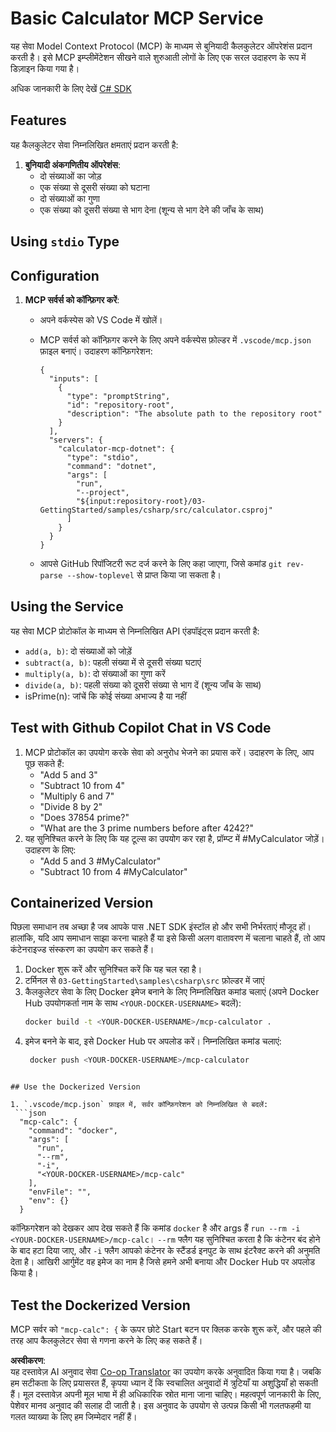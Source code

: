 <!--
CO_OP_TRANSLATOR_METADATA:
{
  "original_hash": "882aae00f1d3f007e20d03b883f44afa",
  "translation_date": "2025-07-13T22:14:34+00:00",
  "source_file": "03-GettingStarted/samples/csharp/README.md",
  "language_code": "hi"
}
-->
# Basic Calculator MCP Service

यह सेवा Model Context Protocol (MCP) के माध्यम से बुनियादी कैलकुलेटर ऑपरेशंस प्रदान करती है। इसे MCP इम्प्लीमेंटेशन सीखने वाले शुरुआती लोगों के लिए एक सरल उदाहरण के रूप में डिज़ाइन किया गया है।

अधिक जानकारी के लिए देखें [C# SDK](https://github.com/modelcontextprotocol/csharp-sdk)

## Features

यह कैलकुलेटर सेवा निम्नलिखित क्षमताएं प्रदान करती है:

1. **बुनियादी अंकगणितीय ऑपरेशंस**:
   - दो संख्याओं का जोड़
   - एक संख्या से दूसरी संख्या को घटाना
   - दो संख्याओं का गुणा
   - एक संख्या को दूसरी संख्या से भाग देना (शून्य से भाग देने की जाँच के साथ)

## Using `stdio` Type
  
## Configuration

1. **MCP सर्वर्स को कॉन्फ़िगर करें**:
   - अपने वर्कस्पेस को VS Code में खोलें।
   - MCP सर्वर्स को कॉन्फ़िगर करने के लिए अपने वर्कस्पेस फ़ोल्डर में `.vscode/mcp.json` फ़ाइल बनाएं। उदाहरण कॉन्फ़िगरेशन:

     ```jsonc
     {
       "inputs": [
         {
           "type": "promptString",
           "id": "repository-root",
           "description": "The absolute path to the repository root"
         }
       ],
       "servers": {
         "calculator-mcp-dotnet": {
           "type": "stdio",
           "command": "dotnet",
           "args": [
             "run",
             "--project",
             "${input:repository-root}/03-GettingStarted/samples/csharp/src/calculator.csproj"
           ]
         }
       }
     }
     ```

   - आपसे GitHub रिपॉजिटरी रूट दर्ज करने के लिए कहा जाएगा, जिसे कमांड `git rev-parse --show-toplevel` से प्राप्त किया जा सकता है।

## Using the Service

यह सेवा MCP प्रोटोकॉल के माध्यम से निम्नलिखित API एंडपॉइंट्स प्रदान करती है:

- `add(a, b)`: दो संख्याओं को जोड़ें
- `subtract(a, b)`: पहली संख्या में से दूसरी संख्या घटाएं
- `multiply(a, b)`: दो संख्याओं का गुणा करें
- `divide(a, b)`: पहली संख्या को दूसरी संख्या से भाग दें (शून्य जाँच के साथ)
- isPrime(n): जांचें कि कोई संख्या अभाज्य है या नहीं

## Test with Github Copilot Chat in VS Code

1. MCP प्रोटोकॉल का उपयोग करके सेवा को अनुरोध भेजने का प्रयास करें। उदाहरण के लिए, आप पूछ सकते हैं:
   - "Add 5 and 3"
   - "Subtract 10 from 4"
   - "Multiply 6 and 7"
   - "Divide 8 by 2"
   - "Does 37854 prime?"
   - "What are the 3 prime numbers before after 4242?"
2. यह सुनिश्चित करने के लिए कि यह टूल्स का उपयोग कर रहा है, प्रॉम्प्ट में #MyCalculator जोड़ें। उदाहरण के लिए:
   - "Add 5 and 3 #MyCalculator"
   - "Subtract 10 from 4 #MyCalculator"

## Containerized Version

पिछला समाधान तब अच्छा है जब आपके पास .NET SDK इंस्टॉल हो और सभी निर्भरताएं मौजूद हों। हालांकि, यदि आप समाधान साझा करना चाहते हैं या इसे किसी अलग वातावरण में चलाना चाहते हैं, तो आप कंटेनराइज्ड संस्करण का उपयोग कर सकते हैं।

1. Docker शुरू करें और सुनिश्चित करें कि यह चल रहा है।
1. टर्मिनल से `03-GettingStarted\samples\csharp\src` फ़ोल्डर में जाएं
1. कैलकुलेटर सेवा के लिए Docker इमेज बनाने के लिए निम्नलिखित कमांड चलाएं (अपने Docker Hub उपयोगकर्ता नाम के साथ `<YOUR-DOCKER-USERNAME>` बदलें):
   ```bash
   docker build -t <YOUR-DOCKER-USERNAME>/mcp-calculator .
   ``` 
1. इमेज बनने के बाद, इसे Docker Hub पर अपलोड करें। निम्नलिखित कमांड चलाएं:
   ```bash
    docker push <YOUR-DOCKER-USERNAME>/mcp-calculator
  ```

## Use the Dockerized Version

1. `.vscode/mcp.json` फ़ाइल में, सर्वर कॉन्फ़िगरेशन को निम्नलिखित से बदलें:
   ```json
    "mcp-calc": {
      "command": "docker",
      "args": [
        "run",
        "--rm",
        "-i",
        "<YOUR-DOCKER-USERNAME>/mcp-calc"
      ],
      "envFile": "",
      "env": {}
    }
   ```
   कॉन्फ़िगरेशन को देखकर आप देख सकते हैं कि कमांड `docker` है और args हैं `run --rm -i <YOUR-DOCKER-USERNAME>/mcp-calc`। `--rm` फ्लैग यह सुनिश्चित करता है कि कंटेनर बंद होने के बाद हटा दिया जाए, और `-i` फ्लैग आपको कंटेनर के स्टैंडर्ड इनपुट के साथ इंटरैक्ट करने की अनुमति देता है। आखिरी आर्गुमेंट वह इमेज का नाम है जिसे हमने अभी बनाया और Docker Hub पर अपलोड किया है।

## Test the Dockerized Version

MCP सर्वर को `"mcp-calc": {` के ऊपर छोटे Start बटन पर क्लिक करके शुरू करें, और पहले की तरह आप कैलकुलेटर सेवा से गणना करने के लिए कह सकते हैं।

**अस्वीकरण**:  
यह दस्तावेज़ AI अनुवाद सेवा [Co-op Translator](https://github.com/Azure/co-op-translator) का उपयोग करके अनुवादित किया गया है। जबकि हम सटीकता के लिए प्रयासरत हैं, कृपया ध्यान दें कि स्वचालित अनुवादों में त्रुटियाँ या अशुद्धियाँ हो सकती हैं। मूल दस्तावेज़ अपनी मूल भाषा में ही अधिकारिक स्रोत माना जाना चाहिए। महत्वपूर्ण जानकारी के लिए, पेशेवर मानव अनुवाद की सलाह दी जाती है। इस अनुवाद के उपयोग से उत्पन्न किसी भी गलतफहमी या गलत व्याख्या के लिए हम जिम्मेदार नहीं हैं।